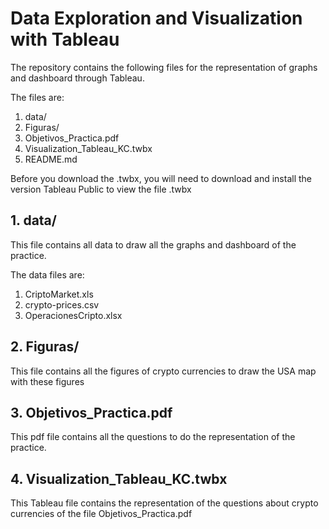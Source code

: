 # Data Exploration and Visualization with Tableau

The repository contains the following files for the representation of graphs and dashboard through Tableau.

The files are:
  1. data/
  2. Figuras/
  3. Objetivos_Practica.pdf
  4. Visualization_Tableau_KC.twbx
  5. README.md

Before you download the .twbx, you will need to download and install the version Tableau Public to view the file .twbx

## 1. data/

This file contains all data to draw all the graphs and dashboard of the practice.

The data files are:
  1. CriptoMarket.xls
  2. crypto-prices.csv
  3. OperacionesCripto.xlsx

## 2. Figuras/

This file contains all the figures of crypto currencies to draw the USA map with these figures

## 3. Objetivos_Practica.pdf

This pdf file contains all the questions to do the representation of the practice.

## 4. Visualization_Tableau_KC.twbx

This Tableau file contains the representation of the questions about crypto currencies of the file Objetivos_Practica.pdf



